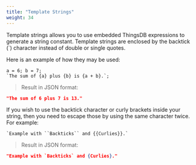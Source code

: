 ```yaml
---
title: "Template Strings"
weight: 34
---
```


Template strings allows you to use embedded ThingsDB expressions to generate a string constant. Template strings are enclosed by the backtick (`) character instead of double or single quotes.

Here is an example of how they may be used:

```thingsdb,json_response
a = 6; b = 7;
`The sum of {a} plus {b} is {a + b}.`;
```
> Result in JSON format:

```json
"The sum of 6 plus 7 is 13."
```

If you wish to use the backtick character or curly brackets inside your string, then you need to escape those by using the same character twice. For example:

```thingsdb,json_response
`Example with ``Backticks`` and {{Curlies}}.`
```
> Result in JSON format:

```json
"Example with `Backticks` and {Curlies}."
```

